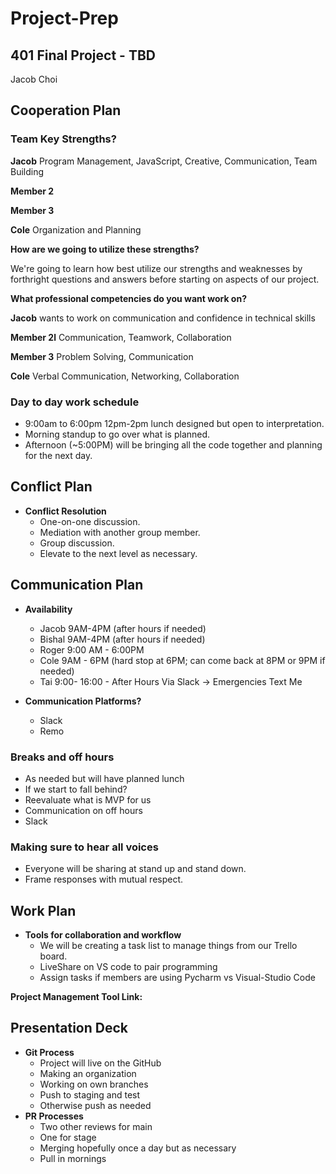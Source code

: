 # Project-Prep

## 401 Final Project - TBD

Jacob Choi

## Cooperation Plan

### Team Key Strengths?

**Jacob** Program Management, JavaScript, Creative, Communication, Team Building

**Member 2** 

**Member 3** 

**Cole** Organization and Planning 

**How are we going to utilize these strengths?**

We're going to learn how best utilize our strengths and weaknesses by forthright questions and answers before starting on aspects of our project.

**What professional competencies do you want work on?**

**Jacob** wants to work on communication and confidence in technical skills

**Member 2l** Communication, Teamwork, Collaboration

**Member 3** Problem Solving, Communication

**Cole** Verbal Communication, Networking, Collaboration

### Day to day work schedule

* 9:00am to 6:00pm 12pm-2pm lunch designed but open to interpretation.
* Morning standup to go over what is planned.
* Afternoon (~5:00PM) will be bringing all the code together and planning for the next day.

## Conflict Plan

* **Conflict Resolution**
  * One-on-one discussion.
  * Mediation with another group member.
  * Group discussion.
  * Elevate to the next level as necessary.

## Communication Plan

* **Availability**
  * Jacob 9AM-4PM (after hours if needed)
  * Bishal 9AM-4PM (after hours if needed)
  * Roger 9:00 AM - 6:00PM
  * Cole 9AM - 6PM (hard stop at 6PM; can come back at 8PM or 9PM if needed)
  * Tai 9:00- 16:00 - After Hours Via Slack -> Emergencies Text Me
 
* **Communication Platforms?**
  * Slack
  * Remo

### Breaks and off hours

* As needed but will have planned lunch
* If we start to fall behind?
* Reevaluate what is MVP for us
* Communication on off hours
* Slack

### Making sure to hear all voices

* Everyone will be sharing at stand up and stand down.
* Frame responses with mutual respect.
  
## Work Plan

* **Tools for collaboration and workflow**
  * We will be creating a task list to manage things from our Trello board.
  * LiveShare on VS code to pair programming
  * Assign tasks if members are using Pycharm vs Visual-Studio Code

**Project Management Tool Link:**



## Presentation Deck


* **Git Process**
  * Project will live on the GitHub
  * Making an organization
  * Working on own branches
  * Push to staging and test
  * Otherwise push as needed
* **PR Processes**
  * Two other reviews for main
  * One for stage
  * Merging hopefully once a day but as necessary
  * Pull in mornings


